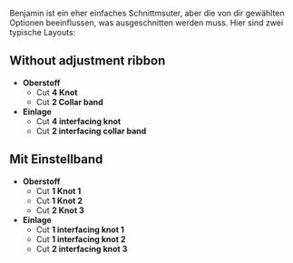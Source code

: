 Benjamin ist ein eher einfaches Schnittmsuter, aber die von dir gewählten Optionen beeinflussen, was ausgeschnitten werden muss. Hier sind zwei typische Layouts:

## Without adjustment ribbon

 - **Oberstoff**
   - Cut **4 Knot**
   - Cut **2 Collar band**
 - **Einlage**
   - Cut **4 interfacing knot**
   - Cut **2 interfacing collar band**

## Mit Einstellband

 - **Oberstoff**
   - Cut **1 Knot 1**
   - Cut **1 Knot 2**
   - Cut **2 Knot 3**
 - **Einlage**
   - Cut **1 interfacing knot 1**
   - Cut **1 interfacing knot 2**
   - Cut **2 interfacing knot 3**


